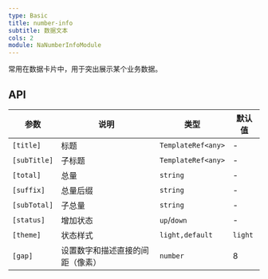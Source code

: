 ```yaml
---
type: Basic
title: number-info
subtitle: 数据文本
cols: 2
module: NaNumberInfoModule
---
```


常用在数据卡片中，用于突出展示某个业务数据。

## API

| 参数         | 说明                             | 类型               | 默认值  |
| ------------ | -------------------------------- | ------------------ | ------- |
| `[title]`    | 标题                             | `TemplateRef<any>` | -       |
| `[subTitle]` | 子标题                           | `TemplateRef<any>` | -       |
| `[total]`    | 总量                             | `string`           | -       |
| `[suffix]`   | 总量后缀                         | `string`           | -       |
| `[subTotal]` | 子总量                           | `string`           | -       |
| `[status]`   | 增加状态                         | `up`\/`down`       | -       |
| `[theme]`    | 状态样式                         | `light,default`    | `light` |
| `[gap]`      | 设置数字和描述直接的间距（像素） | `number`           | 8       |
